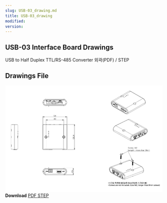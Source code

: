 ```yaml
---
slug: USB-03_drawing.md
title: USB-03_drawing
modified: 
version:
---
```

## USB-03 Interface Board Drawings
USB to Half Duplex TTL/RS-485 Converter 외곽(PDF) / STEP

## Drawings File
![usb03 screw assemble](./data/usb03-screw-asb.png)
**Download**  <a class="downloadbtn" href="./data/USB03_Screw-asb.pdf" download> PDF </a> <a  class="downloadbtn" href="./data/USB03.DXF" download> STEP </a>   
